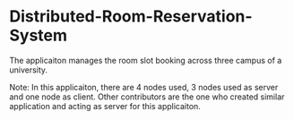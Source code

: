 # Distributed-Room-Reservation-System

The applicaiton manages the room slot booking across three campus of a university.
 
Note: In this applicaiton, there are 4 nodes used, 3 nodes used as server and one node as client. Other contributors are the one who created similar application and acting as server for this applicaiton.
